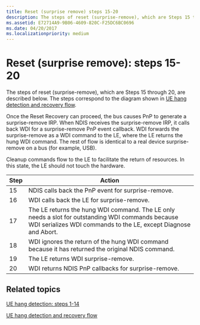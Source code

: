 ```yaml
---
title: Reset (surprise remove) steps 15-20
description: The steps of reset (surprise-remove), which are Steps 15 through 20, are described below. The steps correspond to the diagram shown in UE hang detection and recovery flow.
ms.assetid: E72714A9-9B06-4609-820C-F25DC6BC0696
ms.date: 04/20/2017
ms.localizationpriority: medium
---
```


# Reset (surprise remove): steps 15-20


The steps of reset (surprise-remove), which are Steps 15 through 20, are described below. The steps correspond to the diagram shown in [UE hang detection and recovery flow](wdi-ue-hang-detection-and-recovery-flow.md).

Once the Reset Recovery can proceed, the bus causes PnP to generate a surprise-remove IRP. When NDIS receives the surprise-remove IRP, it calls back WDI for a surprise-remove PnP event callback. WDI forwards the surprise-remove as a WDI command to the LE, where the LE returns the hung WDI command. The rest of flow is identical to a real device surprise-remove on a bus (for example, USB).

Cleanup commands flow to the LE to facilitate the return of resources. In this state, the LE should not touch the hardware.

| Step | Action                                                                                                                                                               |
|------|----------------------------------------------------------------------------------------------------------------------------------------------------------------------|
| 15   | NDIS calls back the PnP event for surprise-remove.                                                                                                                   |
| 16   | WDI calls back the LE for surprise-remove.                                                                                                                           |
| 17   | The LE returns the hung WDI command. The LE only needs a slot for outstanding WDI commands because WDI serializes WDI commands to the LE, except Diagnose and Abort. |
| 18   | WDI ignores the return of the hung WDI command because it has returned the original NDIS command.                                                                    |
| 19   | The LE returns WDI surprise-remove.                                                                                                                                  |
| 20   | WDI returns NDIS PnP callbacks for surprise-remove.                                                                                                                  |

 

## Related topics


[UE hang detection: steps 1-14](wdi-ue-hang-detection--step-1-to-step-14.md)

[UE hang detection and recovery flow](wdi-ue-hang-detection-and-recovery-flow.md)

 

 






